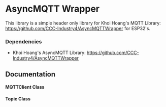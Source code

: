 # AsyncMQTT Wrapper
This library is a simple header only library for Khoi Hoang's MQTT Library: https://github.com/CCC-Industry4/AsyncMQTTWrapper for ESP32's.

### Dependencies
- Khoi Hoang's AsyncMQTT Library: https://github.com/CCC-Industry4/AsyncMQTTWrapper

## Documentation
#### MQTTClient Class
#### Topic Class

